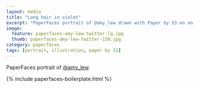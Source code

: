 ```yaml
---
layout: media
title: "Long hair in violet"
excerpt: "PaperFaces portrait of @amy_lew drawn with Paper by 53 on an iPad."
image: 
  feature: paperfaces-amy-lew-twitter-lg.jpg
  thumb: paperfaces-amy-lew-twitter-150.jpg
category: paperfaces
tags: [portrait, illustration, paper by 53]
---
```


PaperFaces portrait of [@amy_lew](http://twitter.com/amy_lew).

{% include paperfaces-boilerplate.html %}